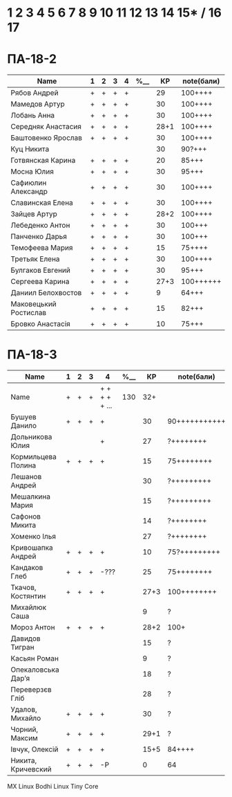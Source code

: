 # 1 2 3 4 5 6 7 8 9 10 11 12 13 14 15* / 16 17

# ПА-18-2
|Name|1|2|3|4|________%__________|КР|note(бали)|
| --- | --- | --- | --- | --- | --- | --- | --- |
|Рябов Андрей			|+|+|+|+|		|29|100++++| Second
|Мамедов Артур			|+|+|+|+|		|30|100++++|
|Лобань Анна			|+|+|+|+|		|30|100++++| Firts
|Середняк Анастасия		|+|+|+|+|		|28+1|100++++| ABS
|Баштовенко Ярослав		|+|+|+|+|		|30|100++++|
|Куц Никита				|||||			|30|90?+++|
|Готвянская Карина		|+|+|+|+|		|20|85+++|		8778 ????????????	
|Мосна Юлия				|+|+|+|+|		|30|95+++|		^_^
|Сафиюлин Александр		|+|+|+|+|		|30|100++++|
|Славинская Елена		|+|+|+|+|		|30|100++++| Lena ^_^
|Зайцев Артур			|+|+|+|+|		|28+2|100++++| believefenix
|Лебеденко Антон		|+|+|+|+|		|30|100+++|
|Панченко Дарья			|+|+|+|+|		|30|100+++|
|Темофеева Мария		|+|+|+|+|		|15|75++++| 25.05.2021
|Третьяк Елена			|+|+|+|+|		|30|100++++| Grace_Biz - обою - с очками
|Булгаков Евгений		|+|+|+|+|		|30|95+++| Bumblebee
|Сергеева Карина		|+|+|+|+|		|27+3|100++++++|
|Даниил Белохвостов		|+|+|+|+|		|9|64+++|		????????????
|Маковецький Ростислав	|+|+|+|+|		|15|82+++|		????????????
|Бровко Анастасія		|+|+|+|+|		|10|75+++|		????????????


# ПА-18-3
|Name|1|2|3|4|________%__________|КР|note(бали)|
| --- | --- | --- | --- | --- | --- | --- | --- |
|Name		|+|+|+|+ + + + + ...|		130		|32+||
|Бушуев Данило			|+|+|+|+|		|30|90+++++++++++| - BDO
|Дольникова Юлия		||||+|			|27|?++++++++|
|Кормильцева Полина		|+|+|+|+|		|15|75++++++++|
|Лешанов Андрей			|||||			|30|?+++++++++|
|Мешалкина Мария		|||||			|15|?+++++++++|
|Сафонов Микита			|||||			|14|?++++++++|
|Хоменко Ілья			|||||			|27|?++++++++|
|Кривошапка Андрей		|+|+|+|+|		|10|75?+++++++++|
|Кандаков Глеб			|+|+|+|-???|	|25|75++++++++| 50+20 70 20 20 15 15
|Ткачов, Костянтин		|+|+|+|+|		|27+3|100++++++++| ???
|Михайлюк Саша			||||| 			|9|?|
|Мороз Антон 			|+|+|+|+|		|28+2|100+|
|Давидов Тигран			|||||			|15|?|
|Касьян Роман			|||||			|9|?|
|Опекаловська Дар’я		|||||			|18|?|
|Переверзєв Гліб		|||||			|28|?|
|Удалов, Михайло		|+|+|+|+|		|30|?| add practice Dz
|Чорний, Максим			|+|+|+|+|		|29+1|?|
|Івчук, Олексій			|+|+|+|+|		|15+5|84++++|
|Никита, Кричевский		|+|+|+|-Р|		|0|64|



MX Linux
Bodhi Linux
Tiny Core
